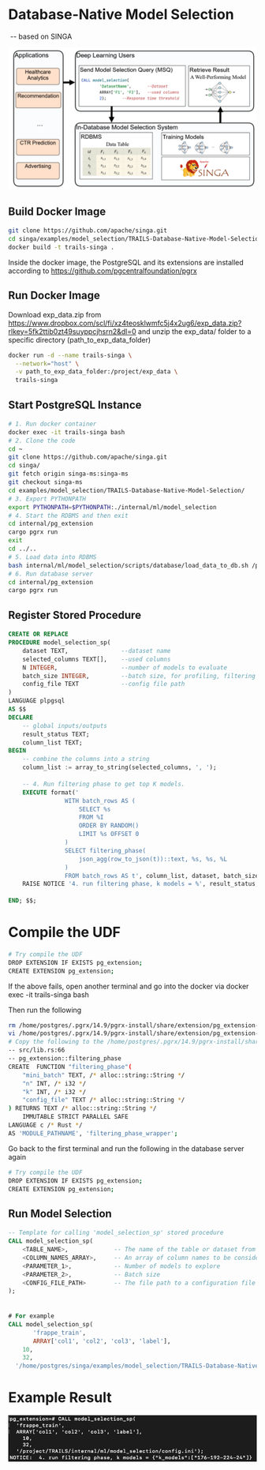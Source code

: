<!--
    Licensed to the Apache Software Foundation (ASF) under one
    or more contributor license agreements.  See the NOTICE file
    distributed with < this work for additional information
    regarding copyright ownership.  The ASF licenses this file
    to you under the Apache License, Version 2.0 (the
    "License"); you may not use this file except in compliance
    with the License.  You may obtain a copy of the License at

      http://www.apache.org/licenses/LICENSE-2.0

    Unless required by applicable law or agreed to in writing,
    software distributed under the License is distributed on an
    "AS IS" BASIS, WITHOUT WARRANTIES OR CONDITIONS OF ANY
    KIND, either express or implied.  See the License for the
    specific language governing permissions and limitations
    under the License.
-->

# Database-Native Model Selection 

​																																																		-- based on SINGA



![image-20231020174425377](documents/image-20231020174425377.png)

## Build Docker Image

```bash
git clone https://github.com/apache/singa.git
cd singa/examples/model_selection/TRAILS-Database-Native-Model-Selection/
docker build -t trails-singa .
```

Inside the docker image, the PostgreSQL and its extensions are installed according to https://github.com/pgcentralfoundation/pgrx


## Run Docker Image
Download exp_data.zip from https://www.dropbox.com/scl/fi/xz4teosklwmfc5j4x2ug6/exp_data.zip?rlkey=5fk2ttib0zt49suyppcjhsrn2&dl=0
and unzip the exp_data/ folder to a specific directory (path_to_exp_data_folder)
```bash
docker run -d --name trails-singa \
  --network="host" \
  -v path_to_exp_data_folder:/project/exp_data \
  trails-singa
```

## Start PostgreSQL Instance

```bash
# 1. Run docker container
docker exec -it trails-singa bash 
# 2. Clone the code
cd ~
git clone https://github.com/apache/singa.git
cd singa/
git fetch origin singa-ms:singa-ms
git checkout singa-ms
cd examples/model_selection/TRAILS-Database-Native-Model-Selection/
# 3. Export PYTHONPATH
export PYTHONPATH=$PYTHONPATH:./internal/ml/model_selection
# 4. Start the RDBMS and then exit
cd internal/pg_extension
cargo pgrx run
exit
cd ../..
# 5. Load data into RDBMS
bash internal/ml/model_selection/scripts/database/load_data_to_db.sh /project/exp_data/data/structure_data/frappe frappe
# 6. Run database server
cd internal/pg_extension
cargo pgrx run

```


## Register Stored Procedure

```sql
CREATE OR REPLACE
PROCEDURE model_selection_sp(
    dataset TEXT,               --dataset name
    selected_columns TEXT[],    --used columns
    N INTEGER,                  --number of models to evaluate
    batch_size INTEGER,         --batch size, for profiling, filtering
    config_file TEXT            --config file path
)
LANGUAGE plpgsql
AS $$
DECLARE
    -- global inputs/outputs
    result_status TEXT;
    column_list TEXT;
BEGIN
    -- combine the columns into a string
    column_list := array_to_string(selected_columns, ', ');

    -- 4. Run filtering phase to get top K models.
    EXECUTE format('
                WITH batch_rows AS (
                    SELECT %s
                    FROM %I
                    ORDER BY RANDOM()
                    LIMIT %s OFFSET 0
                )
                SELECT filtering_phase(
                    json_agg(row_to_json(t))::text, %s, %s, %L
                )
                FROM batch_rows AS t', column_list, dataset, batch_size, N, 1, config_file) INTO result_status;
    RAISE NOTICE '4. run filtering phase, k models = %', result_status;

END; $$;
```

# Compile the UDF

```bash
# Try compile the UDF
DROP EXTENSION IF EXISTS pg_extension;
CREATE EXTENSION pg_extension;
```

If the above fails, open another terminal and go into the docker via docker exec -it trails-singa bash

Then run the following 
```bash
rm /home/postgres/.pgrx/14.9/pgrx-install/share/extension/pg_extension--0.1.0.sql
vi /home/postgres/.pgrx/14.9/pgrx-install/share/extension/pg_extension--0.1.0.sql
# Copy the following to the /home/postgres/.pgrx/14.9/pgrx-install/share/extension/pg_extension--0.1.0.sql
-- src/lib.rs:66
-- pg_extension::filtering_phase
CREATE  FUNCTION "filtering_phase"(
    "mini_batch" TEXT, /* alloc::string::String */
    "n" INT, /* i32 */
    "k" INT, /* i32 */
    "config_file" TEXT /* alloc::string::String */
) RETURNS TEXT /* alloc::string::String */
    IMMUTABLE STRICT PARALLEL SAFE
LANGUAGE c /* Rust */
AS 'MODULE_PATHNAME', 'filtering_phase_wrapper';
```

Go back to the first terminal and run the following in the database server again  
```bash
# Try compile the UDF
DROP EXTENSION IF EXISTS pg_extension;
CREATE EXTENSION pg_extension;
```

## Run Model Selection 

```sql
-- Template for calling 'model_selection_sp' stored procedure
CALL model_selection_sp(
    <TABLE_NAME>,             -- The name of the table or dataset from which data should be retrieved.
    <COLUMN_NAMES_ARRAY>,     -- An array of column names to be considered in the model selection process.
    <PARAMETER_1>,            -- Number of models to explore
    <PARAMETER_2>,            -- Batch size
    <CONFIG_FILE_PATH>        -- The file path to a configuration file needed for the process.
);


# For example
CALL model_selection_sp(
       'frappe_train',
       ARRAY['col1', 'col2', 'col3', 'label'], 
    10, 
    32, 
  '/home/postgres/singa/examples/model_selection/TRAILS-Database-Native-Model-Selection/internal/ml/model_selection/config.ini');
```

# Example Result

![image-20231020174945226](documents/image-20231020174945226.png)
